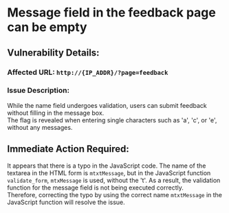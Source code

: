 # Message field in the feedback page can be empty

## Vulnerability Details:

### Affected URL: `http://{IP_ADDR}/?page=feedback`

### Issue Description:
While the name field undergoes validation, users can submit feedback without filling in the message box.<br />
The flag is revealed when entering single characters such as 'a', 'c', or 'e', without any messages.

## Immediate Action Required:
It appears that there is a typo in the JavaScript code. The name of the textarea in the HTML form is `mtxtMessage`, but in the JavaScript function `validate_form`, `mtxMessage` is used, without the 't'. As a result, the validation function for the message field is not being executed correctly.<br />
Therefore, correcting the typo by using the correct name `mtxtMessage` in the JavaScript function will resolve the issue.

